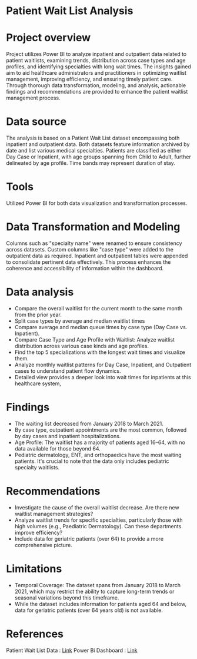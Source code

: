 # Patient Wait List Analysis
# Project overview
Project utilizes Power BI to analyze inpatient and outpatient data related to patient waitlists, examining trends, distribution across case types and age profiles, and identifying specialties with long wait times. The insights gained aim to aid healthcare administrators and practitioners in optimizing waitlist management, improving efficiency, and ensuring timely patient care. Through thorough data transformation, modeling, and analysis, actionable findings and recommendations are provided to enhance the patient waitlist management process.

# Data source
The analysis is based on a Patient Wait List dataset encompassing both inpatient and outpatient data. Both datasets feature information archived by date and list various medical specialties. Patients are classified as either Day Case or Inpatient, with age groups spanning from Child to Adult, further delineated by age profile. Time bands may represent duration of stay.

# Tools 
Utilized Power BI for both data visualization and transformation processes.

# Data Transformation and Modeling
Columns such as "specialty name" were renamed to ensure consistency across datasets. Custom columns like "case type" were added to the outpatient data as required. Inpatient and outpatient tables were appended to consolidate pertinent data effectively. This process enhances the coherence and accessibility of information within the dashboard.

# Data analysis
- Compare the overall waitlist for the current month to the same month from the prior year.
- Split case types by average and median waitlist times
- Compare average and median queue times by case type (Day Case vs. Inpatient).
- Compare Case Type and Age Profile with Waitlist: Analyze waitlist distribution across various case kinds and age profiles.
- Find the top 5 specializations with the longest wait times and visualize them.
- Analyze monthly waitlist patterns for Day Case, Inpatient, and Outpatient cases to understand patient flow dynamics.
- Detailed view provides a deeper look into wait times for inpatients at this healthcare system,

# Findings
- The waiting list decreased from January 2018 to March 2021. 
- By case type, outpatient appointments are the most common, followed by day cases and inpatient hospitalizations. 
- Age Profile: The waitlist has a majority of patients aged 16–64, with no data available for those beyond 64. 
- Pediatric dermatology, ENT, and orthopaedics have the most waiting patients. It's crucial to note that the data only includes pediatric specialty waitlists.

# Recommendations
- Investigate the cause of the overall waitlist decrease. Are there new waitlist management strategies?
- Analyze waitlist trends for specific specialties, particularly those with high volumes (e.g., Paediatric Dermatology). Can these departments improve efficiency?
- Include data for geriatric patients (over 64) to provide a more comprehensive picture.

# Limitations
- Temporal Coverage: The dataset spans from January 2018 to March 2021, which may restrict the ability to capture long-term trends or seasonal variations beyond this timeframe. 
- While the dataset includes information for patients aged 64 and below, data for geriatric patients (over 64 years old) is not available.

# References
Patient Wait List Data : [Link](https://github.com/gayatrikuracha/Patient-Wait-List-Data/tree/main/Data)
Power Bi Dashboard : [Link](https://github.com/gayatrikuracha/Patient-Wait-List-Data/blob/main/Patient%20Wait%20list%20dashboard.pbix)


